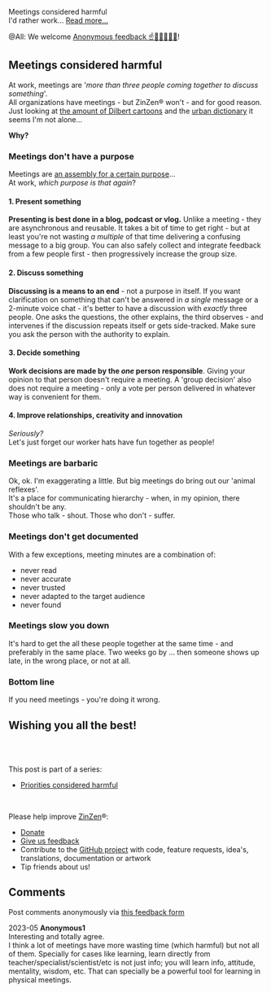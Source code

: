 Meetings considered harmful  
I'd rather work...
[Read more...](https://blog.zinzen.me/2023/05/05/Meetings-considered-harmful.html)   

@All: We welcome [Anonymous feedback ☝️🫢🤮😲😢🤬](https://zinzen.me/Feedback)!  


## Meetings considered harmful

At work, meetings are '_more than three people coming together to discuss something_'.  
All organizations have meetings - but ZinZen® won't - and for good reason.  
Just looking at [the amount of Dilbert cartoons](https://www.gocomics.com/search/full_results?terms=meeting&category=comic&short_name=dilbert) and the [urban dictionary](https://www.urbandictionary.com/define.php?term=meeting) it seems I'm not alone...   
  
**Why?**

### Meetings don't have a purpose  
Meetings are [an assembly for a certain purpose](https://www.merriam-webster.com/dictionary/meeting)...  
At work, _which purpose is that again_?  

#### 1. Present something  
**Presenting is best done in a blog, podcast or vlog.** Unlike a meeting - they are asynchronous and reusable. It takes a bit of time to get right - but at least you're not wasting _a multiple_ of that time delivering a confusing message to a big group. You can also safely collect and integrate feedback from a few people first - then progressively increase the group size.  
#### 2. Discuss something  
**Discussing is a means to an end** - not a purpose in itself. If you want clarification on something that can't be answered in _a single_ message or a 2-minute voice chat - it's better to have a discussion with _exactly_ three people. One asks the questions, the other explains, the third observes - and intervenes if the discussion repeats itself or gets side-tracked. Make sure you ask the person with the authority to explain.  
#### 3. Decide something  
**Work decisions are made by the _one_ person responsible**. Giving your opinion to that person doesn't require a meeting. A 'group decision' also does not require a meeting - only a vote per person delivered in whatever way is convenient for them.  
#### 4. Improve relationships, creativity and innovation
_Seriously?_  
Let's just forget our worker hats have fun together as people!

### Meetings are barbaric  
Ok, ok. I'm exaggerating a little. But big meetings do bring out our 'animal reflexes'.  
It's a place for communicating hierarchy - when, in my opinion, there shouldn't be any.  
Those who talk - shout. Those who don't - suffer. 

### Meetings don't get documented  
With a few exceptions, meeting minutes are a combination of:
- never read
- never accurate
- never trusted
- never adapted to the target audience
- never found  

### Meetings slow you down  
It's hard to get the all these people together at the same time - and preferably in the same place. Two weeks go by ... then someone shows up late, in the wrong place, or not at all.  

### Bottom line
If you need meetings - you're doing it wrong. 

## Wishing you all the best!
<br />
<br />

This post is part of a series:  
- [Priorities considered harmful](https://blog.zinzen.me/2023/01/20/Priorities-considered-harmful.html)   
<br />

Please help improve [ZinZen](https://zinzen.me)®:  
- [Donate](https://donate.stripe.com/6oE4jK1iPcPT1m89AA)
- [Give us feedback](https://zinzen.me/Feedback)
- Contribute to the [GitHub project](https://github.com/tijlleenders/ZinZen) with code, feature requests, idea's, translations, documentation or artwork  
- Tip friends about us!

## Comments  
Post comments anonymously via [this feedback form](https://zinzen.me/Feedback)  

2023-05  **Anonymous1**  
Interesting and totally agree.  
I think a lot of meetings have more wasting time (which harmful) but not all of them. Specially for cases like learning, learn directly from teacher/specialist/scientist/etc is not just info; you will learn info, attitude, mentality, wisdom, etc. That can specially be a powerful tool for learning in physical meetings.  